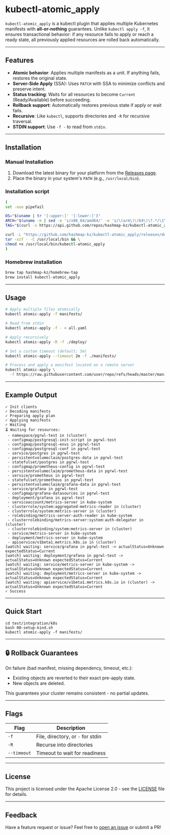 # kubectl-atomic_apply

`kubectl-atomic_apply` is a kubectl plugin that applies multiple Kubernetes manifests with **all-or-nothing**
guarantees. Unlike `kubectl apply -f`, it ensures transactional behavior: if any resource fails to apply or reach a
ready state, all previously applied resources are rolled back automatically.

---

## Features

* **Atomic behavior**: Applies multiple manifests as a unit. If anything fails, restores the original state.
* **Server-Side Apply** (SSA): Uses `PATCH` with SSA to minimize conflicts and preserve intent.
* **Status tracking**: Waits for all resources to become `Current` (Ready/Available) before succeeding.
* **Rollback support**: Automatically restores previous state if apply or wait fails.
* **Recursive**: Like `kubectl`, supports directories and `-R` for recursive traversal.
* **STDIN support**: Use `-f -` to read from `stdin`.

---

## Installation

### Manual Installation

1. Download the latest binary for your platform from
   the [Releases page](https://github.com/hashmap-kz/kubectl-atomic_apply/releases).
2. Place the binary in your system's `PATH` (e.g., `/usr/local/bin`).

### Installation script

```bash
(
set -euo pipefail

OS="$(uname | tr '[:upper:]' '[:lower:]')"
ARCH="$(uname -m | sed -e 's/x86_64/amd64/' -e 's/\(arm\)\(64\)\?.*/\1\2/' -e 's/aarch64$/arm64/')"
TAG="$(curl -s https://api.github.com/repos/hashmap-kz/kubectl-atomic_apply/releases/latest | jq -r .tag_name)"

curl -L "https://github.com/hashmap-kz/kubectl-atomic_apply/releases/download/${TAG}/kubectl-atomic_apply_${TAG}_${OS}_${ARCH}.tar.gz" |
tar -xzf - -C /usr/local/bin && \
chmod +x /usr/local/bin/kubectl-atomic_apply
)
```

### Homebrew installation

```bash
brew tap hashmap-kz/homebrew-tap
brew install kubectl-atomic_apply
```

---

## Usage

```bash
# Apply multiple files atomically
kubectl atomic-apply -f manifests/

# Read from stdin
kubectl atomic-apply -f - < all.yaml

# Apply recursively
kubectl atomic-apply -R -f ./deploy/

# Set a custom timeout (default: 5m)
kubectl atomic-apply --timeout 2m -f ./manifests/

# Process and apply a manifest located on a remote server
kubectl atomic-apply \
  -f https://raw.githubusercontent.com/user/repo/refs/heads/master/manifests/deployment.yaml
```

---

## Example Output

```
✓ Init clients
✓ Decoding manifests
✓ Preparing apply plan
✓ Applying manifests
✓ Waiting
⏳ Waiting for resources:
 - namespace/pgrwl-test in (cluster)
 - configmap/postgresql-init-script in pgrwl-test
 - configmap/postgresql-envs in pgrwl-test
 - configmap/postgresql-conf in pgrwl-test
 - service/postgres in pgrwl-test
 - persistentvolumeclaim/postgres-data in pgrwl-test
 - statefulset/postgres in pgrwl-test
 - configmap/prometheus-config in pgrwl-test
 - persistentvolumeclaim/prometheus-data in pgrwl-test
 - service/prometheus in pgrwl-test
 - statefulset/prometheus in pgrwl-test
 - persistentvolumeclaim/grafana-data in pgrwl-test
 - service/grafana in pgrwl-test
 - configmap/grafana-datasources in pgrwl-test
 - deployment/grafana in pgrwl-test
 - serviceaccount/metrics-server in kube-system
 - clusterrole/system:aggregated-metrics-reader in (cluster)
 - clusterrole/system:metrics-server in (cluster)
 - rolebinding/metrics-server-auth-reader in kube-system
 - clusterrolebinding/metrics-server:system:auth-delegator in (cluster)
 - clusterrolebinding/system:metrics-server in (cluster)
 - service/metrics-server in kube-system
 - deployment/metrics-server in kube-system
 - apiservice/v1beta1.metrics.k8s.io in (cluster)
[watch] waiting: service/grafana in pgrwl-test -> actualStatus=Unknown expectedStatus=Current
[watch] waiting: deployment/grafana in pgrwl-test -> actualStatus=Unknown expectedStatus=Current
[watch] waiting: service/metrics-server in kube-system -> actualStatus=Unknown expectedStatus=Current
[watch] waiting: deployment/metrics-server in kube-system -> actualStatus=Unknown expectedStatus=Current
[watch] waiting: apiservice/v1beta1.metrics.k8s.io in (cluster) -> actualStatus=Unknown expectedStatus=Current
✓ Success
```

---

## Quick Start

```
cd test/integration/k8s
bash 00-setup-kind.sh
kubectl atomic-apply -f manifests/
```

---

## 🔒 Rollback Guarantees

On failure (bad manifest, missing dependency, timeout, etc.):

* Existing objects are reverted to their exact pre-apply state.
* New objects are deleted.

This guarantees your cluster remains consistent - no partial updates.

---

## Flags

| Flag        | Description                       |
|-------------|-----------------------------------|
| `-f`        | File, directory, or `-` for stdin |
| `-R`        | Recurse into directories          |
| `--timeout` | Timeout to wait for readiness     |

---

## License

This project is licensed under the Apache License 2.0 - see the [LICENSE](LICENSE) file for details.

---

## Feedback

Have a feature request or issue? Feel free to [open an issue](https://github.com/hashmap-kz/kubectl-atomic_apply/issues)
or submit a PR!
